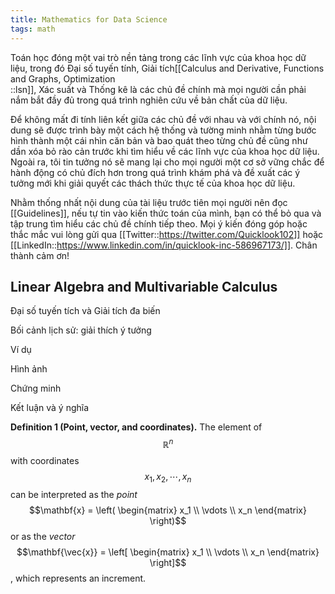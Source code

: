 ```yaml
---
title: Mathematics for Data Science
tags: math
---
```


Toán học đóng một vai trò nền tảng trong các lĩnh vực của khoa học dữ liệu, trong đó Đại số tuyến tính, Giải tích[[Calculus and Derivative, Functions and Graphs, Optimization<br/>::lsn]], Xác suất và Thống kê là các chủ đề chính mà mọi người cần phải nắm bắt đầy đủ trong quá trình nghiên cứu về bản chất của dữ liệu.

Để không mất đi tính liên kết giữa các chủ đề với nhau và với chính nó, nội dung sẽ được trình bày một cách hệ thống và tường minh nhằm từng bước hình thành một cái nhìn căn bản và bao quát theo từng chủ đề cũng như dần xóa bỏ rào cản trước khi tìm hiểu về các lĩnh vực của khoa học dữ liệu. Ngoài ra, tôi tin tưởng nó sẽ mang lại cho mọi người một cơ sở vững chắc để hành động có chủ đích hơn trong quá trình khám phá và đề xuất các ý tưởng mới khi giải quyết các thách thức thực tế của khoa học dữ liệu.

Nhằm thống nhất nội dung của tài liệu trước tiên mọi người nên đọc [[Guidelines]], nếu tự tin vào kiến thức toán của mình, bạn có thể bỏ qua và tập trung tìm hiểu các chủ đề chính tiếp theo. Mọi ý kiến đóng góp hoặc thắc mắc vui lòng gửi qua [[Twitter::https://twitter.com/Quicklook102]] hoặc [[LinkedIn::https://www.linkedin.com/in/quicklook-inc-586967173/]]. Chân thành cảm ơn!

## Linear Algebra and Multivariable Calculus

Đại số tuyến tích và Giải tích đa biến 

Bối cảnh lịch sử: giải thích ý tưởng

Ví dụ

Hình ảnh

Chứng minh

Kết luận và ý nghĩa

**Definition 1 (Point, vector, and coordinates).** The element of $$\mathbb{R}^{n}$$ with coordinates $$x_1, x_2, \cdots , x_n$$ can be interpreted as the *point*
$$\mathbf{x} = \left(
\begin{matrix}
x_1 \\ \vdots  \\ x_n
\end{matrix}
\right)$$ or as the *vector* $$\mathbf{\vec{x}} = \left[
\begin{matrix}
x_1 \\ \vdots  \\ x_n
\end{matrix}
\right]$$ , which represents an increment.
